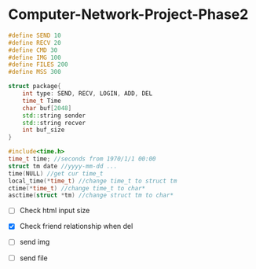 # Computer-Network-Project-Phase2

```cpp
#define SEND 10
#define RECV 20
#define CMD 30
#define IMG 100
#define FILES 200
#define MSS 300

struct package{
    int type: SEND, RECV, LOGIN, ADD, DEL
    time_t Time
    char buf[2048]
    std::string sender
    std::string recver
    int buf_size
}
```

```cpp
#include<time.h>
time_t time; //seconds from 1970/1/1 00:00
struct tm date //yyyy-mm-dd ...
time(NULL) //get cur time_t
local_time(*time_t) //change time_t to struct tm
ctime(*time_t) //change time_t to char*
asctime(struct *tm) //change struct tm to char*
```

- [ ] Check html input size

- [x] Check friend relationship when del

- [ ] send img

- [ ] send file
